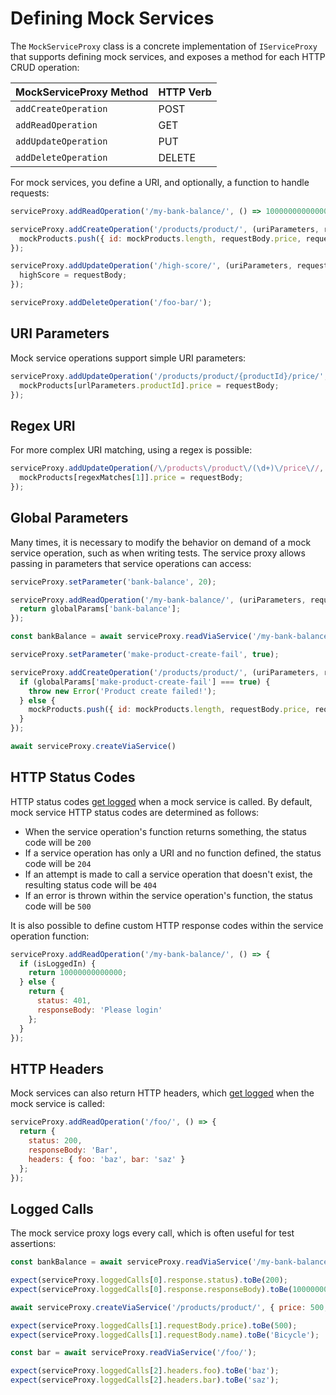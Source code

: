 # Defining Mock Services

The `MockServiceProxy` class is a concrete implementation of `IServiceProxy` that supports defining mock services, and exposes a method for each HTTP CRUD operation:

| MockServiceProxy Method | HTTP Verb |
| --------------------    | --------- |
| `addCreateOperation`    | POST      |
| `addReadOperation`      | GET       |
| `addUpdateOperation`    | PUT       |
| `addDeleteOperation`    | DELETE    |

For mock services, you define a URI, and optionally, a function to handle requests:

```javascript
serviceProxy.addReadOperation('/my-bank-balance/', () => 10000000000000000);

serviceProxy.addCreateOperation('/products/product/', (uriParameters, requestBody) => {
  mockProducts.push({ id: mockProducts.length, requestBody.price, requestBody.name });
});

serviceProxy.addUpdateOperation('/high-score/', (uriParameters, requestBody) => {
  highScore = requestBody;
});

serviceProxy.addDeleteOperation('/foo-bar/');
```

## URI Parameters

Mock service operations support simple URI parameters:

```javascript
serviceProxy.addUpdateOperation('/products/product/{productId}/price/', (urlParameters, requestBody) => {
  mockProducts[urlParameters.productId].price = requestBody;
});
```

## Regex URI

For more complex URI matching, using a regex is possible:

```javascript
serviceProxy.addUpdateOperation(/\/products\/product\/(\d+)\/price\//, (regexMatches, requestBody) => {
  mockProducts[regexMatches[1]].price = requestBody;
});
```

## Global Parameters

Many times, it is necessary to modify the behavior on demand of a mock service operation, such as when writing tests. The service proxy allows passing in parameters that service operations can access:

```javascript
serviceProxy.setParameter('bank-balance', 20);

serviceProxy.addReadOperation('/my-bank-balance/', (uriParameters, requestBody, globalParams) => {
  return globalParams['bank-balance'];
});

const bankBalance = await serviceProxy.readViaService('/my-bank-balance/'); // 20

serviceProxy.setParameter('make-product-create-fail', true);

serviceProxy.addCreateOperation('/products/product/', (uriParameters, requestBody, globalParams) => {
  if (globalParams['make-product-create-fail'] === true) {
    throw new Error('Product create failed!');
  } else {
    mockProducts.push({ id: mockProducts.length, requestBody.price, requestBody.name });
  }  
});

await serviceProxy.createViaService()

```
## HTTP Status Codes

HTTP status codes [get logged](#logged-calls) when a mock service is called. By default, mock service HTTP status codes are determined as follows:

* When the service operation's function returns something, the status code will be `200`
* If a service operation has only a URI and no function defined, the status code will be `204`
* If an attempt is made to call a service operation that doesn't exist, the resulting status code will be `404`
* If an error is thrown within the service operation's function, the status code will be `500`

It is also possible to define custom HTTP response codes within the service operation function:

```javascript
serviceProxy.addReadOperation('/my-bank-balance/', () => {
  if (isLoggedIn) {
    return 10000000000000;
  } else {
    return {
      status: 401,
      responseBody: 'Please login'
    };
  }
});
```
## HTTP Headers

Mock services can also return HTTP headers, which [get logged](#logged-calls) when the mock service is called:

```javascript
serviceProxy.addReadOperation('/foo/', () => {
  return {
    status: 200,
    responseBody: 'Bar',
    headers: { foo: 'baz', bar: 'saz' }
  };
});
```

## Logged Calls

The mock service proxy logs every call, which is often useful for test assertions:

```javascript
const bankBalance = await serviceProxy.readViaService('/my-bank-balance/');

expect(serviceProxy.loggedCalls[0].response.status).toBe(200);
expect(serviceProxy.loggedCalls[0].response.responseBody).toBe(10000000000000000);

await serviceProxy.createViaService('/products/product/', { price: 500, name: 'Bicycle' });

expect(serviceProxy.loggedCalls[1].requestBody.price).toBe(500);
expect(serviceProxy.loggedCalls[1].requestBody.name).toBe('Bicycle');

const bar = await serviceProxy.readViaService('/foo/');

expect(serviceProxy.loggedCalls[2].headers.foo).toBe('baz');
expect(serviceProxy.loggedCalls[2].headers.bar).toBe('saz');
```